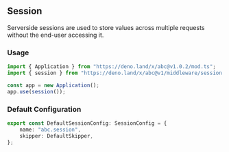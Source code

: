 ## Session

Serverside sessions are used to store values across multiple requests without the end-user accessing it.

### Usage

```ts
import { Application } from "https://deno.land/x/abc@v1.0.2/mod.ts";
import { session } from "https://deno.land/x/abc@v1/middleware/session.ts";

const app = new Application();
app.use(session());
```

### Default Configuration

```ts
export const DefaultSessionConfig: SessionConfig = {
    name: "abc.session",
    skipper: DefaultSkipper,
};
```
